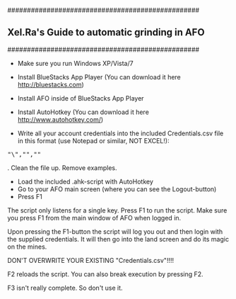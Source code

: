 #################################################
## Xel.Ra's Guide to automatic grinding in AFO ##
#################################################

* Make sure you run Windows XP/Vista/7
* Install BlueStacks App Player (You can download it here http://bluestacks.com)
* Install AFO inside of BlueStacks App Player
* Install AutoHotkey (You can download it here http://www.autohotkey.com/)

* Write all your account credentials into the included Credentials.csv file in this format (use Notepad or similar, NOT EXCEL!): 
<pre>"\<Account name\>","<Password>","<Number of mines>"</pre>. Clean the file up. Remove examples.

* Load the included .ahk-script with AutoHotkey
* Go to your AFO main screen (where you can see the Logout-button)
* Press F1

The script only listens for a single key. Press F1 to run the script.
Make sure you press F1 from the main window of AFO when logged in.

Upon pressing the F1-button the script will log you out and then login with the supplied credentials. It will then go into the land screen and do its magic on the mines.

DON'T OVERWRITE YOUR EXISTING "Credentials.csv"!!!!

F2 reloads the script. You can also break execution by pressing F2.

F3 isn't really complete. So don't use it.